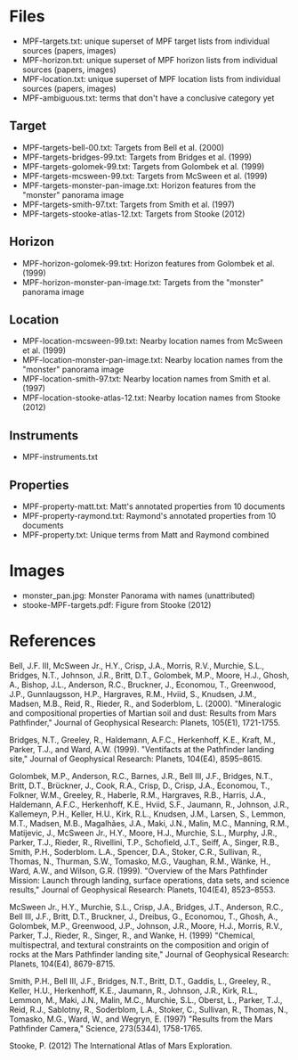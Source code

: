# Files
- MPF-targets.txt: unique superset of MPF target lists from individual
sources (papers, images)
- MPF-horizon.txt: unique superset of MPF horizon lists from individual
sources (papers, images)
- MPF-location.txt: unique superset of MPF location lists from individual
sources (papers, images)
- MPF-ambiguous.txt: terms that don't have a conclusive category yet

## Target
- MPF-targets-bell-00.txt: Targets from Bell et al. (2000)
- MPF-targets-bridges-99.txt: Targets from Bridges et al. (1999)
- MPF-targets-golomek-99.txt: Targets from Golombek et al. (1999)
- MPF-targets-mcsween-99.txt: Targets from McSween et al. (1999)
- MPF-targets-monster-pan-image.txt: Horizon features from the "monster" 
                                     panorama image
- MPF-targets-smith-97.txt: Targets from Smith et al. (1997)
- MPF-targets-stooke-atlas-12.txt: Targets from Stooke (2012)

## Horizon
- MPF-horizon-golomek-99.txt: Horizon features from Golombek et al. (1999)
- MPF-horizon-monster-pan-image.txt: Targets from the "monster" panorama image

## Location
- MPF-location-mcsween-99.txt: Nearby location names from McSween et al. (1999)
- MPF-location-monster-pan-image.txt: Nearby location names from the "monster" 
                                      panorama image
- MPF-location-smith-97.txt: Nearby location names from Smith et al. (1997)
- MPF-location-stooke-atlas-12.txt: Nearby location names from Stooke (2012)

## Instruments
- MPF-instruments.txt

## Properties
- MPF-property-matt.txt: Matt's annotated properties from 10 documents
- MPF-property-raymond.txt: Raymond's annotated properties from 10 documents
- MPF-property.txt: Unique terms from Matt and Raymond combined

# Images
- monster_pan.jpg: Monster Panorama with names (unattributed)
- stooke-MPF-targets.pdf: Figure from Stooke (2012)

# References

Bell, J.F. III, McSween Jr., H.Y., Crisp, J.A., Morris, R.V., Murchie,
S.L., Bridges, N.T., Johnson, J.R., Britt, D.T., Golombek, M.P.,
Moore, H.J., Ghosh, A., Bishop, J.L., Anderson, R.C., Bruckner, J.,
Economou, T., Greenwood, J.P., Gunnlaugsson, H.P., Hargraves, R.M.,
Hviid, S., Knudsen, J.M., Madsen, M.B., Reid, R., Rieder, R., and
Soderblom, L. (2000). "Mineralogic and compositional properties of
Martian soil and dust: Results from Mars Pathfinder," Journal of
Geophysical Research: Planets, 105(E1), 1721-1755.

Bridges, N.T., Greeley, R., Haldemann, A.F.C., Herkenhoff, K.E.,
Kraft, M., Parker, T.J., and Ward, A.W. (1999). "Ventifacts at the
Pathfinder landing site," Journal of Geophysical Research: Planets,
104(E4), 8595–8615.

Golombek, M.P., Anderson, R.C., Barnes, J.R., Bell III, J.F., Bridges,
N.T., Britt, D.T., Brückner, J., Cook, R.A., Crisp, D., Crisp, J.A.,
Economou, T., Folkner, W.M., Greeley, R., Haberle, R.M., Hargraves,
R.B., Harris, J.A., Haldemann, A.F.C., Herkenhoff, K.E., Hviid, S.F.,
Jaumann, R., Johnson, J.R., Kallemeyn, P.H., Keller, H.U., Kirk, R.L.,
Knudsen, J.M., Larsen, S., Lemmon, M.T., Madsen, M.B., Magalhães,
J.A., Maki, J.N., Malin, M.C., Manning, R.M., Matijevic, J., McSween
Jr., H.Y., Moore, H.J., Murchie, S.L., Murphy, J.R., Parker, T.J.,
Rieder, R., Rivellini, T.P., Schofield, J.T., Seiff, A., Singer, R.B.,
Smith, P.H., Soderblom. L.A., Spencer, D.A., Stoker, C.R., Sullivan,
R., Thomas, N., Thurman, S.W., Tomasko, M.G., Vaughan, R.M., Wänke,
H., Ward, A.W., and Wilson, G.R. (1999). "Overview of the Mars
Pathfinder Mission: Launch through landing, surface operations, data
sets, and science results," Journal of Geophysical Research: Planets,
104(E4), 8523–8553.

McSween Jr., H.Y., Murchie, S.L., Crisp, J.A., Bridges, J.T.,
Anderson, R.C., Bell III, J.F., Britt, D.T., Bruckner, J., Dreibus,
G., Economou, T., Ghosh, A., Golombek, M.P., Greenwood, J.P., Johnson,
J.R., Moore, H.J., Morris, R.V., Parker, T.J., Rieder, R., Singer, R.,
and Wanke, H. (1999) "Chemical, multispectral, and textural
constraints on the composition and origin of rocks at the Mars
Pathfinder landing site," Journal of Geophysical Research: Planets,
104(E4), 8679-8715.

Smith, P.H., Bell III, J.F., Bridges, N.T., Britt, D.T., Gaddis, L., 
Greeley, R., Keller, H.U., Herkenhoff, K.E., Jaumann, R., 
Johnson, J.R., Kirk, R.L., Lemmon, M., Maki, J.N., Malin, M.C.,
Murchie, S.L., Oberst, L., Parker, T.J., Reid, R.J., Sablotny, R.,
Soderblom, L.A., Stoker, C., Sullivan, R., Thomas, N., 
Tomasko, M.G., Ward, W., and Wegryn, E. (1997) "Results from the Mars
Pathfinder Camera," Science, 273(5344), 1758-1765.

Stooke, P. (2012) The International Atlas of Mars Exploration.
